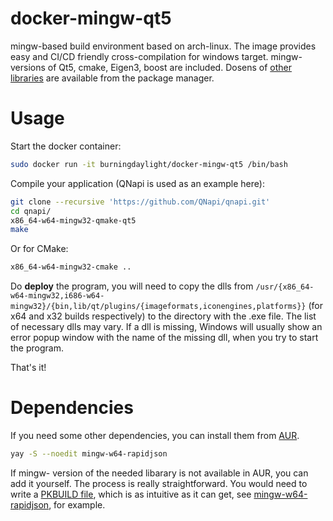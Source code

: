 # docker-mingw-qt5
mingw-based build environment based on arch-linux. The image provides easy and CI/CD friendly cross-compilation for windows target. mingw- versions of Qt5, cmake, Eigen3, boost are included. Dosens of [other libraries][1] are available from the package manager.
# Usage
Start the docker container:
```bash
sudo docker run -it burningdaylight/docker-mingw-qt5 /bin/bash
```
Compile your application (QNapi is used as an example here):
```bash
git clone --recursive 'https://github.com/QNapi/qnapi.git'
cd qnapi/
x86_64-w64-mingw32-qmake-qt5
make
```
Or for CMake:
```bash
x86_64-w64-mingw32-cmake ..
```
Do __deploy__ the program, you will need to copy the dlls from `/usr/{x86_64-w64-mingw32,i686-w64-mingw32}/{bin,lib/qt/plugins/{imageformats,iconengines,platforms}}` (for x64 and x32 builds respectively) to the directory with the .exe file. The list of necessary dlls may vary. If a dll is missing, Windows will usually show an error popup window with the name of the missing dll, when you try to start the program.

That's it!
# Dependencies
If you need some other dependencies, you can install them from [AUR][1]. 
```bash
yay -S --noedit mingw-w64-rapidjson
```
If mingw- version of the needed libarary is not available in AUR, you can add it yourself. The process is really straightforward. You would need to write a [PKBUILD file][2], which is as intuitive as it can get, see [mingw-w64-rapidjson][3], for example.

[1]: https://aur.archlinux.org/packages/?O=0&SeB=nd&K=mingw-w64&outdated=&SB=v&SO=d&PP=250&do_Search=Go
[2]: https://wiki.archlinux.org/index.php/creating_packages
[3]: https://aur.archlinux.org/cgit/aur.git/tree/PKGBUILD?h=mingw-w64-rapidjson
